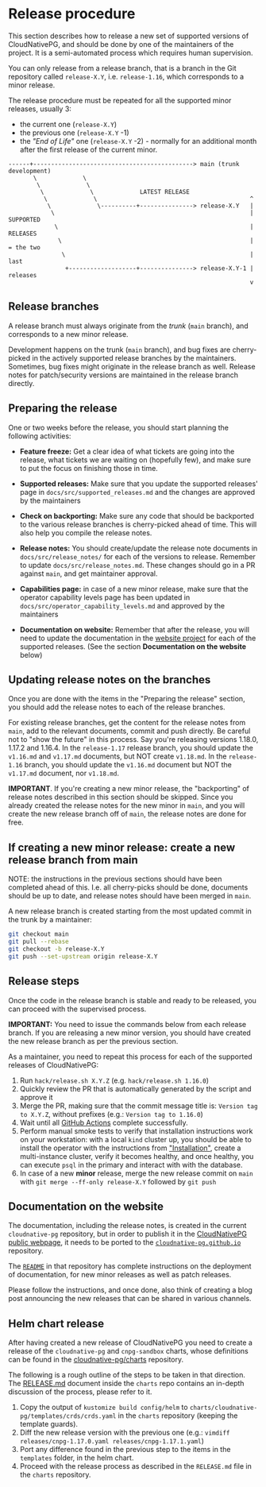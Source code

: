 # Release procedure

This section describes how to release a new set of supported versions of
CloudNativePG, and should be done by one of the maintainers of the project.  It
is a semi-automated process which requires human supervision.

You can only release from a release branch, that is a branch in the
Git repository called `release-X.Y`, i.e. `release-1.16`, which corresponds
to a minor release.

The release procedure must be repeated for all the supported minor releases,
usually 3:

- the current one (`release-X.Y`)
- the previous one (`release-X.Y` -1)
- the *"End of Life"* one (`release-X.Y` -2) - normally for an additional month
  after the first release of the current minor.

```diagram
------+---------------------------------------------> main (trunk development)
       \             \
        \             \
         \             \             LATEST RELEASE
          \             \                                           ^
           \             \----------+---------------> release-X.Y   |
            \                                                       | SUPPORTED
             \                                                      | RELEASES
              \                                                     | = the two
               \                                                    |   last
                +-------------------+---------------> release-X.Y-1 |   releases
                                                                    v
```

## Release branches

A release branch must always originate from the *trunk* (`main` branch),
and corresponds to a new minor release.

Development happens on the trunk (`main` branch), and bug fixes are
cherry-picked in the actively supported release branches by the maintainers.
Sometimes, bug fixes might originate in the release branch as well.
Release notes for patch/security versions are maintained in the release branch
directly.

## Preparing the release

One or two weeks before the release, you should start planning the following
activities:

- **Feature freeze:** Get a clear idea of what tickets are going into the
  release, what tickets we are waiting on (hopefully few), and make sure to
  put the focus on finishing those in time.

- **Supported releases:** Make sure that you update the supported releases' page
  in `docs/src/supported_releases.md` and the changes are approved by the
  maintainers

- **Check on backporting:** Make sure any code that should be backported to the
  various release branches is cherry-picked ahead of time. This will also help
  you compile the release notes.

- **Release notes:** You should create/update the release note documents in
  `docs/src/release_notes/` for each of the versions to release. Remember to
  update `docs/src/release_notes.md`.
  These changes should go in a PR against `main`, and get maintainer approval.

- **Capabilities page:** in case of a new minor release, make sure that the
  operator capability levels page has been updated in
  `docs/src/operator_capability_levels.md` and approved by the maintainers

- **Documentation on website:** Remember that after the release, you will
  need to update the documentation in the
  [website project](https://github.com/cloudnative-pg/cloudnative-pg.github.io)
  for each of the supported releases. (See the section **Documentation on the
  website** below)

<!-- TODO: we should create an issue template with a checklist for the release process -->

## Updating release notes on the branches

Once you are done with the items in the "Preparing the release" section, you
should add the release notes to each of the release branches.

For existing release branches, get the content for the release notes from
`main`, add to the relevant documents, commit and push directly.
Be careful not to "show the future" in this process.
Say you're releasing versions 1.18.0, 1.17.2 and 1.16.4. In the `release-1.17`
release branch, you should update the `v1.16.md` and `v1.17.md` documents, but
NOT create `v1.18.md`. In the `release-1.16` branch, you should update the
`v1.16.md` document but NOT the `v1.17.md` document, nor `v1.18.md`.

**IMPORTANT**. If you're creating a new minor release, the "backporting" of
release notes described in this section should be skipped. Since you already
created the release notes for the new minor in `main`, and you will create the
new release branch off of `main`, the release notes are done for free.

## If creating a new minor release: create a new release branch from main

NOTE: the instructions in the previous sections should have been completed ahead
of this. I.e. all cherry-picks should be done, documents should be up to date,
and release notes should have been merged in `main`.

A new release branch is created starting from the most updated commit in the
trunk by a maintainer:

```bash
git checkout main
git pull --rebase
git checkout -b release-X.Y
git push --set-upstream origin release-X.Y
```

## Release steps

Once the code in the release branch is stable and ready to be released, you can
proceed with the supervised process.

**IMPORTANT:** You need to issue the commands below from each release branch.
If you are releasing a new minor version, you should have created the new
release branch as per the previous section.

As a maintainer, you need to repeat this process for each of the supported
releases of CloudNativePG:

1. Run `hack/release.sh X.Y.Z` (e.g. `hack/release.sh 1.16.0`)
2. Quickly review the PR that is automatically generated by the script and
   approve it
3. Merge the PR, making sure that the commit message title is:
   `Version tag to X.Y.Z`, without prefixes (e.g.: `Version tag to 1.16.0`)
4. Wait until all [GitHub Actions](https://github.com/cloudnative-pg/cloudnative-pg/actions)
   complete successfully.
5. Perform manual smoke tests to verify that installation instructions work on
   your workstation: with a local `kind` cluster up, you should be able to
   install the operator with the instructions from
   ["Installation"](../docs/src/installation_upgrade.md),
   create a multi-instance cluster, verify it becomes
   healthy, and once healthy, you can execute `psql` in the primary and interact
   with with the database.
6. In case of a new **minor** release, merge the new release commit on `main`
   with `git merge --ff-only release-X.Y` followed by `git push`

## Documentation on the website

The documentation, including the release notes, is created in the current `cloudnative-pg` repository, but in order to publish it in the
[CloudNativePG public webpage](https://cloudnative-pg.io), it needs to be ported
to the [`cloudnative-pg.github.io`](https://github.com/cloudnative-pg/cloudnative-pg.github.io)
repository.

The [`README`](https://github.com/cloudnative-pg/cloudnative-pg.github.io#readme)
in that repository has complete instructions on the deployment of documentation,
for new minor releases as well as patch releases.

Please follow the instructions, and once done, also think of creating a blog
post announcing the new releases that can be shared in various channels.

## Helm chart release

After having created a new release of CloudNativePG you need to create a release
of the `cloudnative-pg` and `cnpg-sandbox` charts, whose definitions can be
found in the [cloudnative-pg/charts](https://github.com/cloudnative-pg/charts)
repository.

The following is a rough outline of the steps to be taken in that direction. The
[RELEASE.md](https://github.com/cloudnative-pg/charts/blob/main/RELEASE.md)
document inside the `charts` repo contains an in-depth discussion of the
process, please refer to it.

1. Copy the output of `kustomize build config/helm` to `charts/cloudnative-pg/templates/crds/crds.yaml`
   in the `charts` repository (keeping the template guards).
2. Diff the new release version with the previous one
   (e.g.: `vimdiff releases/cnpg-1.17.0.yaml releases/cnpg-1.17.1.yaml`)
3. Port any difference found in the previous step to the items in the
   `templates` folder, in the helm chart.
4. Proceed with the release process as described in the `RELEASE.md`
   file in the `charts` repository.
